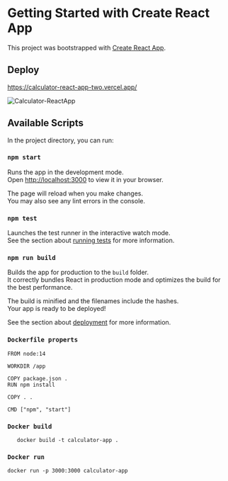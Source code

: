 # Getting Started with Create React App

This project was bootstrapped with [Create React App](https://github.com/facebook/create-react-app).

## Deploy

https://calculator-react-app-two.vercel.app/

![Calculator-ReactApp](https://user-images.githubusercontent.com/54041918/175449265-d84595e6-613b-4994-ad55-366ab8f9f5ee.gif)


## Available Scripts

In the project directory, you can run:

### `npm start`

Runs the app in the development mode.\
Open [http://localhost:3000](http://localhost:3000) to view it in your browser.

The page will reload when you make changes.\
You may also see any lint errors in the console.

### `npm test`

Launches the test runner in the interactive watch mode.\
See the section about [running tests](https://facebook.github.io/create-react-app/docs/running-tests) for more information.

### `npm run build`

Builds the app for production to the `build` folder.\
It correctly bundles React in production mode and optimizes the build for the best performance.

The build is minified and the filenames include the hashes.\
Your app is ready to be deployed!

See the section about [deployment](https://facebook.github.io/create-react-app/docs/deployment) for more information.



### `Dockerfile properts`

```docker
FROM node:14

WORKDIR /app

COPY package.json .
RUN npm install

COPY . .

CMD ["npm", "start"]

```

### `Docker build`

```docker
   docker build -t calculator-app .
```

### `Docker run`

```docker
docker run -p 3000:3000 calculator-app
```